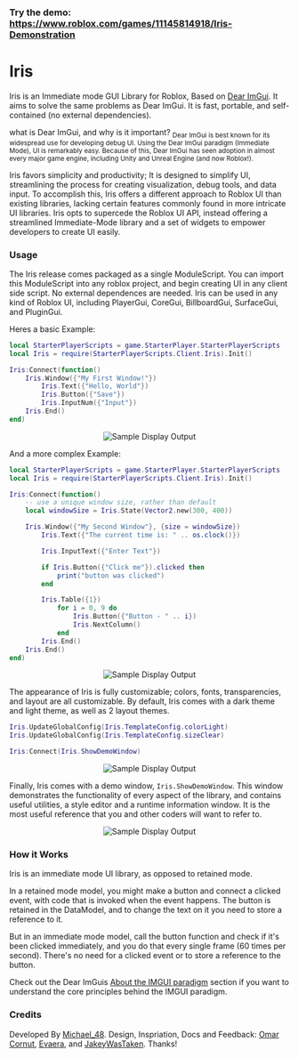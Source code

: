 ### Try the demo: https://www.roblox.com/games/11145814918/Iris-Demonstration

# Iris
Iris is an Immediate mode GUI Library for Roblox, Based on [Dear ImGui](https://github.com/ocornut/imgui). It aims to solve the same problems as Dear ImGui. It is fast, portable, and self-contained (no external dependencies).

what is Dear ImGui, and why is it important?
<sub>Dear ImGui is best known for its widespread use for developing debug UI. Using the Dear ImGui paradigm (Immediate Mode), UI is remarkably easy. Because of this, Dear ImGui has seen adoption in almost every major game engine, including Unity and Unreal Engine (and now Roblox!).</sub>

Iris favors simplicity and productivity; It is designed to simplify UI, streamlining the process for creating visualization, debug tools, and data input. To accomplish this, Iris offers a different approach to Roblox UI than existing libraries, lacking certain features commonly found in more intricate UI libraries. Iris opts to supercede the Roblox UI API, instead offering a streamlined Immediate-Mode library and a set of widgets to empower developers to create UI easily.

### Usage
The Iris release comes packaged as a single ModuleScript. You can import this ModuleScript into any roblox project, and begin creating UI in any client side script. No external dependences are needed. Iris can be used in any kind of Roblox UI, including PlayerGui, CoreGui, BillboardGui, SurfaceGui, and PluginGui.

Heres a basic Example:
```lua
local StarterPlayerScripts = game.StarterPlayer.StarterPlayerScripts
local Iris = require(StarterPlayerScripts.Client.Iris).Init()

Iris:Connect(function()
    Iris.Window({"My First Window!"})
        Iris.Text({"Hello, World"})
        Iris.Button({"Save"})
        Iris.InputNum({"Input"})
    Iris.End()
end)
```
<div align="center">
    <img src="https://raw.githubusercontent.com/Michael-48/Iris/main/assets/simpleDarkExample.png" alt="Sample Display Output"/>
</div>

And a more complex Example:
```lua
local StarterPlayerScripts = game.StarterPlayer.StarterPlayerScripts
local Iris = require(StarterPlayerScripts.Client.Iris).Init()

Iris:Connect(function()
	-- use a unique window size, rather than default
	local windowSize = Iris.State(Vector2.new(300, 400))

	Iris.Window({"My Second Window"}, {size = windowSize})
		Iris.Text({"The current time is: " .. os.clock()})

		Iris.InputText({"Enter Text"})

		if Iris.Button({"Click me"}).clicked then
			print("button was clicked")
		end

		Iris.Table({1})
			for i = 0, 9 do
				Iris.Button({"Button - " .. i})
                Iris.NextColumn()
			end
		Iris.End()
	Iris.End()
end)
```
<div align="center">
    <img src="https://raw.githubusercontent.com/Michael-48/Iris/main/assets/complexDarkExample.png" alt="Sample Display Output"/>
</div>

The appearance of Iris is fully customizable; colors, fonts, transparencies, and layout are all customizable. By default, Iris comes with a dark theme and light theme, as well as 2 layout themes.

```lua
Iris.UpdateGlobalConfig(Iris.TemplateConfig.colorLight)
Iris.UpdateGlobalConfig(Iris.TemplateConfig.sizeClear)

Iris:Connect(Iris.ShowDemoWindow)
```
<div align="center">
    <img src="https://raw.githubusercontent.com/Michael-48/Iris/main/assets/simpleLightExample.png" alt="Sample Display Output"/>
</div>

Finally, Iris comes with a demo window, `Iris.ShowDemoWindow`. This window demonstrates the functionality of every aspect of the library, and contains useful utilities, a style editor and a runtime information window. It is the most useful reference that you and other coders will want to refer to.
<div align="center">
    <img src="https://raw.githubusercontent.com/Michael-48/Iris/main/assets/demoWindow.png" alt="Sample Display Output"/>
</div>

### How it Works
Iris is an immediate mode UI library, as opposed to retained mode.

In a retained mode model, you might make a button and connect a clicked event, with code that is invoked when the event happens. The button is retained in the DataModel, and to change the text on it you need to store a reference to it.

But in an immediate mode model, call the button function and check if it's been clicked immediately, and you do that every single frame (60 times per second). There's no need for a clicked event or to store a reference to the button.

Check out the Dear ImGuis [About the IMGUI paradigm](https://github.com/ocornut/imgui/wiki/About-the-IMGUI-paradigm) section if you want to understand the core principles behind the IMGUI paradigm.

### Credits
Developed By [Michael_48](https://github.com/Michael-48). Design, Inspriation, Docs and Feedback: [Omar Cornut](https://www.miracleworld.net/), [Evaera](https://github.com/evaera), and [JakeyWasTaken](https://github.com/JakeyWasTaken). Thanks!